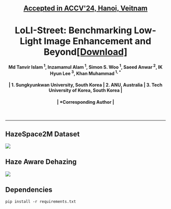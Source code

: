 <h2 align="center"><strong><a href="https://accv2024.org/">Accepted in ACCV'24, Hanoi, Veitnam</a></strong></h2>
<h1 align="center"><strong>LoLI-Street: Benchmarking Low-Light Image Enhancement and Beyond<a href="https://tanvirnwu.github.io/assets/papers/LoLI-Street_ACCV_2024.pdf" target="_blank">[Download]</a></strong></h1>


<h4 align="center">Md Tanvir Islam<sup> 1</sup>, Inzamamul Alam<sup> 1</sup>, Simon S. Woo<sup> 1</sup>, Saeed Anwar<sup> 2</sup>, IK Hyun Lee<sup> 3</sup>, Khan Muhammad<sup> 1, *</sup></h4>
<h4 align="center">| 1. Sungkyunkwan University, South Korea | 2. ANU, Australia | 3. Tech University of Korea, South Korea |</h4> 
<h4 align="center">| *Corresponding Author |</h4> <br>

----------
## HazeSpace2M Dataset
![](./assets/HazeSpace2M.jpg)
## Haze Aware Dehazing
![](./assets/proposedFramework.jpg)

## Dependencies
```
pip install -r requirements.txt
````
